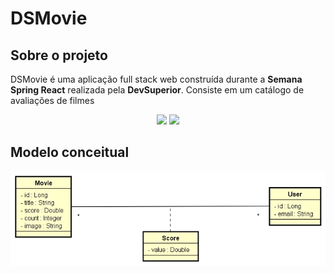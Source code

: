# DSMovie

## Sobre o projeto
DSMovie é uma aplicação full stack web construída durante a **Semana Spring React** realizada pela **DevSuperior**.
Consiste em um catálogo de avaliações de filmes

<div align="center">
<img src="https://user-images.githubusercontent.com/4969693/158024794-c297c0d3-fc4c-4077-8555-9302da4b09d1.png" width="300px" />
<img src="https://user-images.githubusercontent.com/4969693/158024802-579f0201-8d7a-4478-b496-d971e7131a77.png" width="300px" />
</div>

## Modelo conceitual
<div align="center">
<img src="https://raw.githubusercontent.com/devsuperior/bds-assets/main/sds/dsmovie-dominio.png" />
</div>
